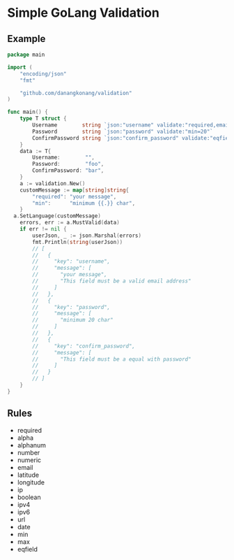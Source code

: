 # Simple GoLang Validation

## Example

```go
package main

import (
	"encoding/json"
	"fmt"

	"github.com/danangkonang/validation"
)

func main() {
	type T struct {
		Username        string `json:"username" validate:"required,email"`
		Password        string `json:"password" validate:"min=20"`
		ConfirmPassword string `json:"confirm_password" validate:"eqfield=Password"`
	}
	data := T{
		Username:        "",
		Password:        "foo",
		ConfirmPassword: "bar",
	}
	a := validation.New()
	customMessage := map[string]string{
		"required": "your message",
		"min":      "minimum {{.}} char",
	}
  a.SetLanguage(customMessage)
	errors, err := a.MustValid(data)
	if err != nil {
		userJson, _ := json.Marshal(errors)
		fmt.Println(string(userJson))
		// [
		//   {
		//     "key": "username",
		//     "message": [
		//       "your message",
		//       "This field must be a valid email address"
		//     ]
		//   },
		//   {
		//     "key": "password",
		//     "message": [
		//       "minimum 20 char"
		//     ]
		//   },
		//   {
		//     "key": "confirm_password",
		//     "message": [
		//       "This field must be a equal with password"
		//     ]
		//   }
		// ]
	}
}

```

## Rules
- required
- alpha
- alphanum
- number
- numeric
- email
- latitude
- longitude
- ip
- boolean
- ipv4
- ipv6
- url
- date
- min
- max
- eqfield